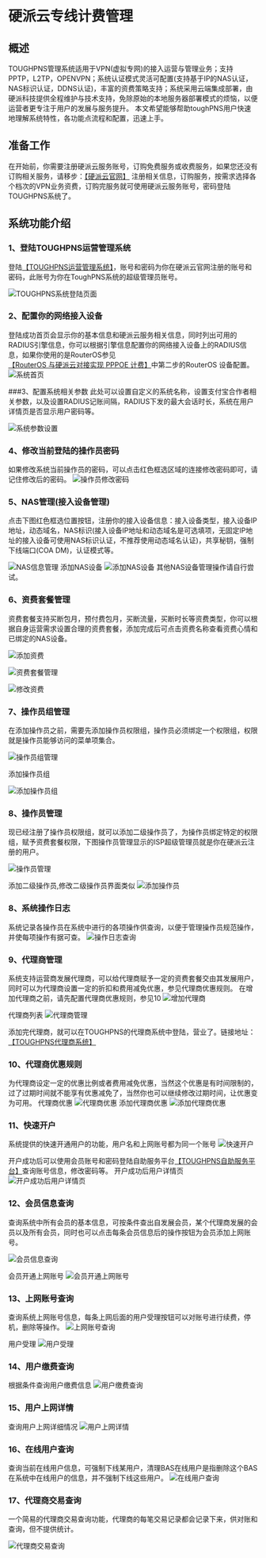 # 硬派云专线计费管理

## 概述
TOUGHPNS管理系统适用于VPN(虚拟专网)的接入运营与管理业务；支持PPTP，L2TP，OPENVPN；系统认证模式灵活可配置(支持基于IP的NAS认证，NAS标识认证，DDNS认证)，丰富的资费策略支持；系统采用云端集成部署，由硬派科技提供全程维护与技术支持，免除原始的本地服务器部署模式的烦恼，以便运营者更专注于用户的发展与服务提升。
本文希望能够帮助toughPNS用户快速地理解系统特性，各功能点流程和配置，迅速上手。

## 准备工作
在开始前，你需要注册硬派云服务账号，订购免费服务或收费服务，如果您还没有订购相关服务，请移步：[【硬派云官网】](https://toughcloud.net/customer) 注册相关信息，订购服务，按需求选择各个档次的VPN业务资费，订购完服务就可使用硬派云服务账号，密码登陆TOUGHPNS系统了。

## 系统功能介绍

### 1、登陆TOUGHPNS运营管理系统
登陆[【TOUGHPNS运营管理系统】](https://toughpns.toughcloud.net/login)，账号和密码为你在硬派云官网注册的账号和密码，此账号为你在ToughPNS系统的超级管理员账号。

![TOUGHPNS系统登陆页面](http://qnstatic.toughcloud.net/Fgw5ZDo02Pas-xNNIbLG9tEysuU6)

### 2、配置你的网络接入设备
登陆成功首页会显示你的基本信息和硬派云服务相关信息，同时列出可用的RADIUS引擎信息，你可以根据引擎信息配置你的网络接入设备上的RADIUS信息，如果你使用的是RouterOS参见[【RouterOS 与硬派云对接实现 PPPOE 计费】](../example/routeros_pppoe_example.md)中第二步的RouterOS 设备配置。
![系统首页](http://qnstatic.toughcloud.net/Fs7hUTD8N0QIvc8aoOqpb27jSiuV)

###3、配置系统相关参数
此处可以设置自定义的系统名称，设置支付宝合作者相关参数，以及设置RADIUS记账间隔，RADIUS下发的最大会话时长，系统在用户详情页是否显示用户密码等。

![系统参数设置](http://qnstatic.toughcloud.net/FpdjkJKbtgQP5sihoaIGOOYc9Rnp)

### 4、修改当前登陆的操作员密码
如果修改系统当前操作员的密码，可以点击红色框选区域的连接修改密码即可，请记住修改后的密码。
![操作员修改密码](http://qnstatic.toughcloud.net/Ft6lAvadmMw7PzyAjvIXbzv6d1Wq)


### 5、NAS管理(接入设备管理)
点击下图红色框选位置按钮，注册你的接入设备信息：接入设备类型，接入设备IP地址，动态域名，NAS标识(接入设备IP地址和动态域名是可选填项，无固定IP地址的接入设备可使用NAS标识认证，不推荐使用动态域名认证)，共享秘钥，强制下线端口(COA DM)，认证模式等。

![NAS信息管理](http://qnstatic.toughcloud.net/FspDRRsmyndCZKP3p4rYtGrmd0da)
添加NAS设备
![添加NAS设备](http://qnstatic.toughcloud.net/Fv9Ucqb5MfrF-KTNKtv8JN74q0My)
其他NAS设备管理操作请自行尝试。

### 6、资费套餐管理
资费套餐支持买断包月，预付费包月，买断流量，买断时长等资费类型，你可以根据自身运营需求设置合理的资费套餐，添加完成后可点击资费名称查看资费心情和已绑定的NAS设备。

![添加资费](http://qnstatic.toughcloud.net/FqTIVCOVmeLUrljKn_I17jJq0z9O)

![资费套餐管理](http://qnstatic.toughcloud.net/FjwZyJLZaHgjcCgpbmGMosTdA3-Q)

![修改资费](http://qnstatic.toughcloud.net/FtKUcgm9_s-viCv9oum8DLNufNQZ)

### 7、操作员组管理
在添加操作员之前，需要先添加操作员权限组，操作员必须绑定一个权限组，权限就是操作员能够访问的菜单项集合。

![操作员组管理](http://qnstatic.toughcloud.net/FhlWpbi8r5W1vW8TmUXKvVKwEmuY)

添加操作员组

![添加操作员组](http://qnstatic.toughcloud.net/FgnVL9a0aa_w6NWp0f7o5shq9FqR)

### 8、操作员管理
现已经注册了操作员权限组，就可以添加二级操作员了，为操作员绑定特定的权限组，赋予资费套餐权限，下图操作员管理显示的ISP超级管理员就是你在硬派云注册的用户。

![操作员管理](http://qnstatic.toughcloud.net/FjMDC7qAh39_1Hhbq9VXerKddAMF)

添加二级操作员,修改二级操作员界面类似
![添加操作员](http://qnstatic.toughcloud.net/Fm-E17ngjqPMrt198ERFvx9lycUH)

### 8、系统操作日志
系统记录各操作员在系统中进行的各项操作供查询，以便于管理操作员规范操作，并使每项操作有据可查。
![操作日志查询](http://qnstatic.toughcloud.net/FnyG7DhnuuxI6oq0GUKM9A89B77X)

### 9、代理商管理
系统支持运营商发展代理商，可以给代理商赋予一定的资费套餐交由其发展用户，同时可以为代理商设置一定的折扣和费用减免优惠，参见代理商优惠规则。
在增加代理商之前，请先配置代理商优惠规则，参见10
![增加代理商](http://qnstatic.toughcloud.net/FnwN_1UAkXCjvnYSocwCvr60_D8Q)

代理商列表
![代理商管理](http://qnstatic.toughcloud.net/FsA5clsby-nRFrQLOar4uPw-UiBd)

添加完代理商，就可以在TOUGHPNS的代理商系统中登陆，营业了。链接地址：[【TOUGHPNS代理商系统】](http://toughpns.agency.toughcloud.net/)

### 10、代理商优惠规则
为代理商设定一定的优惠比例或者费用减免优惠，当然这个优惠是有时间限制的，过了过期时间就不能享有优惠减免了，当然你也可以继续修改过期时间，让优惠变为可用。
代理商优惠
![代理商优惠](http://qnstatic.toughcloud.net/FkQt2Dohb3K4g3WvaL3IIrViwLnc)
添加代理商优惠
![添加代理商优惠](http://qnstatic.toughcloud.net/FmGR121Pt5H6btxSM-5Z_cE9azpa)

### 11、快速开户
系统提供的快速开通用户的功能，用户名和上网账号都为同一个账号
![快速开户](http://qnstatic.toughcloud.net/Fh9kIUqQiiVdk6IejFW1EYYlqptc)

开户成功后可以使用会员账号和密码登陆自助服务平台[【TOUGHPNS自助服务平台】](http://toughpns.ssportal.toughcloud.net/)查询账号信息，修改密码等。
开户成功后用户详情页
![开户成功后用户详情页](http://qnstatic.toughcloud.net/FjM5hTRcOcGC4vEJcAPjqEXVzX51)

### 12、会员信息查询
查询系统中所有会员的基本信息，可按条件查出自发展会员，某个代理商发展的会员以及所有会员，同时也可以点击每条会员信息后的操作按钮为会员添加上网账号。

![会员信息查询](http://qnstatic.toughcloud.net/Ft-NPl9ggKvbpX6UC1MiWxcTiP0o)

会员开通上网账号
![会员开通上网账号](http://qnstatic.toughcloud.net/FnqcqlMMgZm141wrRAzRQIWXJ_jU)

### 13、上网账号查询
查询系统上网账号信息，每条上网后面的用户受理按钮可以对账号进行续费，停机，删除等操作。
![上网账号查询](http://qnstatic.toughcloud.net/FpvSaf9xCD-gfcWmGeBuuezHCgzg)

用户受理
![用户受理](http://qnstatic.toughcloud.net/FjM5hTRcOcGC4vEJcAPjqEXVzX51)

### 14、用户缴费查询
根据条件查询用户缴费信息
![用户缴费查询](http://qnstatic.toughcloud.net/FqYQx_lmoMz0xOncJGMXc3z7-E3P)

### 15、用户上网详情
查询用户上网详细情况
![用户上网详情](http://qnstatic.toughcloud.net/FubmSIJ0mgcLlZyUjizvKlU3kTj1)

### 16、在线用户查询
查询当前在线用户信息，可强制下线某用户，清理BAS在线用户是指删除这个BAS在系统中在线用户的信息，并不强制下线这些用户。
![在线用户查询](http://qnstatic.toughcloud.net/FnxxkCawdbpzbriULd1JH6xrPKNF)

### 17、代理商交易查询
一个简易的代理商交易查询功能，代理商的每笔交易记录都会记录下来，供对账和查询，但不提供统计。

![代理商交易查询](http://qnstatic.toughcloud.net/Fj2ouL7wUGmkhznydqbTEYxiq60C)